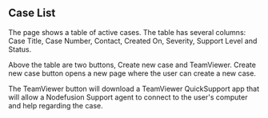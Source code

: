 ## Case List

The page shows a table of active cases.
The table has several columns: Case Title, Case Number, Contact, Created On, Severity, Support Level and Status.

Above the table are two buttons, Create new case and TeamViewer.
Create new case button opens a new page where the user can create a new case.

The TeamViewer button will download a TeamViewer QuickSupport app that will allow a Nodefusion Support agent to connect to the user's computer and help regarding the case.